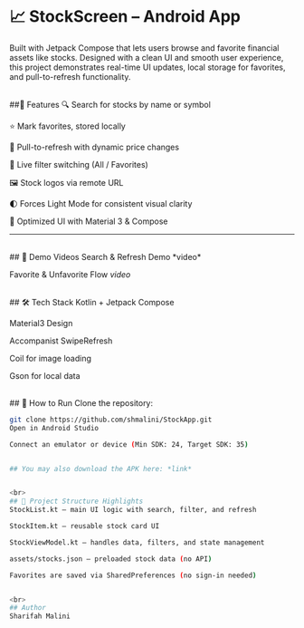 # 📈 StockScreen – Android App
Built with Jetpack Compose that lets users browse and favorite financial assets like stocks. Designed with a clean UI and smooth user experience, this project demonstrates real-time UI updates, local storage for favorites, and pull-to-refresh functionality.

<br>
##🌟 Features
🔍 Search for stocks by name or symbol

⭐ Mark favorites, stored locally

🔄 Pull-to-refresh with dynamic price changes

🧭 Live filter switching (All / Favorites)

🖼️ Stock logos via remote URL

🌓 Forces Light Mode for consistent visual clarity

📱 Optimized UI with Material 3 & Compose

---

<br>
## 📸 Demo Videos
Search & Refresh Demo
*video*

Favorite & Unfavorite Flow
*video*

<br>
## 🛠️ Tech Stack
Kotlin + Jetpack Compose

Material3 Design

Accompanist SwipeRefresh

Coil for image loading

Gson for local data

<br>
## 🚀 How to Run
Clone the repository:

```bash
git clone https://github.com/shmalini/StockApp.git
Open in Android Studio

Connect an emulator or device (Min SDK: 24, Target SDK: 35)


## You may also download the APK here: *link*


<br>
## 📂 Project Structure Highlights
StockList.kt — main UI logic with search, filter, and refresh

StockItem.kt — reusable stock card UI

StockViewModel.kt — handles data, filters, and state management

assets/stocks.json — preloaded stock data (no API)

Favorites are saved via SharedPreferences (no sign-in needed)


<br>
## Author
Sharifah Malini